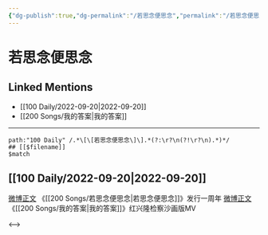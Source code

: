 ```yaml
---
{"dg-publish":true,"dg-permalink":"/若思念便思念","permalink":"/若思念便思念/"}
---
```


# 若思念便思念

## Linked Mentions
- [[100 Daily/2022-09-20\|2022-09-20]]
- [[200 Songs/我的答案\|我的答案]]


---

```expander
path:"100 Daily" /.*\[\[若思念便思念\]\].*(?:\r?\n(?!\r?\n).*)*/
## [[$filename]]
$match
```
## [[100 Daily/2022-09-20\|2022-09-20]]
[微博正文](https://weibo.com/detail/4815729441113624) 《[[200 Songs/若思念便思念\|若思念便思念]]》发行一周年
[微博正文](https://weibo.com/detail/4815802584534961) 《[[200 Songs/我的答案\|我的答案]]》红兴隆检察沙画版MV

<-->